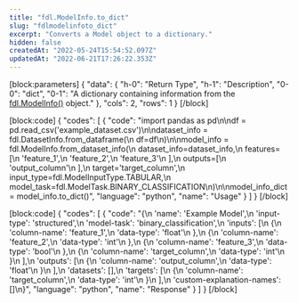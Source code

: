 ```yaml
---
title: "fdl.ModelInfo.to_dict"
slug: "fdlmodelinfoto_dict"
excerpt: "Converts a Model object to a dictionary."
hidden: false
createdAt: "2022-05-24T15:54:52.097Z"
updatedAt: "2022-06-21T17:26:22.353Z"
---
```

[block:parameters]
{
  "data": {
    "h-0": "Return Type",
    "h-1": "Description",
    "0-0": "dict",
    "0-1": "A dictionary containing information from the [fdl.ModelInfo()](ref:fdlmodelinfo) object."
  },
  "cols": 2,
  "rows": 1
}
[/block]

[block:code]
{
  "codes": [
    {
      "code": "import pandas as pd\n\ndf = pd.read_csv('example_dataset.csv')\n\ndataset_info = fdl.DatasetInfo.from_dataframe(\n    df=df\n)\n\nmodel_info = fdl.ModelInfo.from_dataset_info(\n    dataset_info=dataset_info,\n    features=[\n        'feature_1',\n        'feature_2',\n        'feature_3'\n    ],\n    outputs=[\n        'output_column'\n    ],\n    target='target_column',\n    input_type=fdl.ModelInputType.TABULAR,\n    model_task=fdl.ModelTask.BINARY_CLASSIFICATION\n)\n\nmodel_info_dict = model_info.to_dict()",
      "language": "python",
      "name": "Usage"
    }
  ]
}
[/block]

[block:code]
{
  "codes": [
    {
      "code": "{\n    'name': 'Example Model',\n    'input-type': 'structured',\n    'model-task': 'binary_classification',\n    'inputs': [\n        {\n            'column-name': 'feature_1',\n            'data-type': 'float'\n        },\n        {\n            'column-name': 'feature_2',\n            'data-type': 'int'\n        },\n        {\n            'column-name': 'feature_3',\n            'data-type': 'bool'\n        },\n        {\n            'column-name': 'target_column',\n            'data-type': 'int'\n        }\n    ],\n    'outputs': [\n        {\n            'column-name': 'output_column',\n            'data-type': 'float'\n        }\n    ],\n    'datasets': [],\n    'targets': [\n        {\n            'column-name': 'target_column',\n            'data-type': 'int'\n        }\n    ],\n    'custom-explanation-names': []\n}",
      "language": "python",
      "name": "Response"
    }
  ]
}
[/block]